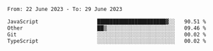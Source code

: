 <!--START_SECTION:waka-->

```txt
From: 22 June 2023 - To: 29 June 2023

JavaScript                   ██████████████████████▓░░   90.51 %
Other                        ██▒░░░░░░░░░░░░░░░░░░░░░░   09.46 %
Git                          ░░░░░░░░░░░░░░░░░░░░░░░░░   00.02 %
TypeScript                   ░░░░░░░░░░░░░░░░░░░░░░░░░   00.02 %
```

<!--END_SECTION:waka-->
